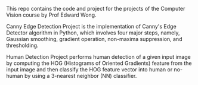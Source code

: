 This repo contains the code and project for the projects of the Computer Vision course by Prof Edward Wong. 

Canny Edge Detection Project is the implementation of Canny's Edge Detector algorithm in Python, which involves four major steps, namely, 
Gaussian smoothing, gradient operation, non-maxima suppression, and thresholding. 

Human Detection Project performs human detection of a given input image by computing the HOG (Histograms of Oriented Gradients) feature from the input image and then classify the HOG feature vector into human or no-human by using a 3-nearest neighbor (NN) classifier.
